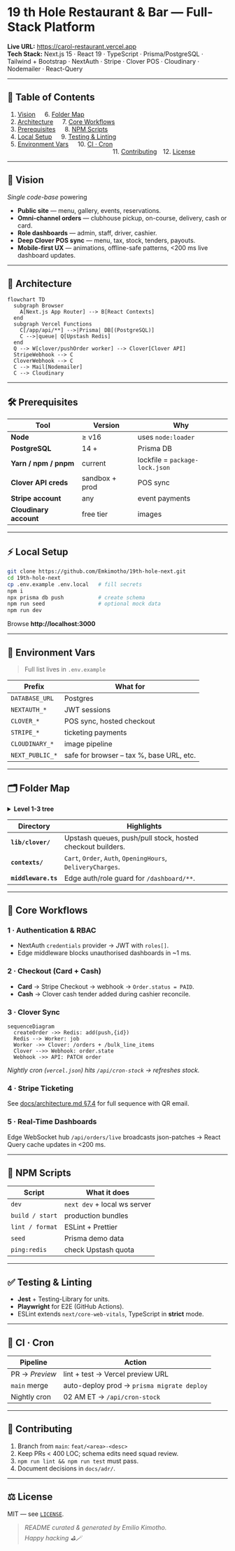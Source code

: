 # 19 th Hole Restaurant & Bar — Full-Stack Platform  
**Live URL:** <https://carol-restaurant.vercel.app>  
**Tech Stack:** Next.js 15 · React 19 · TypeScript · Prisma/PostgreSQL · Tailwind + Bootstrap · NextAuth · Stripe · Clover POS · Cloudinary · Nodemailer · React-Query

---

## 📑 Table of Contents
1. [Vision](#vision)  6. [Folder Map](#folder-map)  
2. [Architecture](#architecture)  7. [Core Workflows](#core-workflows)  
3. [Prerequisites](#prerequisites)  8. [NPM Scripts](#npm-scripts)  
4. [Local Setup](#local-setup)  9. [Testing & Linting](#testing--linting)  
5. [Environment Vars](#environment-vars)  10. [CI · Cron](#ci--cron)  
                11. [Contributing](#contributing) 12. [License](#license)

---

## 🥅 Vision<a id="vision"></a>
*Single code-base* powering  
* **Public site** — menu, gallery, events, reservations.  
* **Omni-channel orders** — clubhouse pickup, on-course, delivery, cash or card.  
* **Role dashboards** — admin, staff, driver, cashier.  
* **Deep Clover POS sync** — menu, tax, stock, tenders, payouts.  
* **Mobile-first UX** — animations, offline-safe patterns, <200 ms live dashboard updates.

---

## 🔭 Architecture<a id="architecture"></a>

```mermaid
flowchart TD
  subgraph Browser
    A[Next.js App Router] --> B[React Contexts]
  end
  subgraph Vercel Functions
    C[/app/api/**] -->|Prisma| DB[(PostgreSQL)]
    C -->|queue| Q[Upstash Redis]
  end
  Q --> W[clover/pushOrder worker] --> Clover[Clover API]
  StripeWebhook --> C
  CloverWebhook --> C
  C --> Mail[Nodemailer]
  C --> Cloudinary
```

---

## 🛠 Prerequisites<a id="prerequisites"></a>

| Tool | Version | Why |
| --- | --- | --- |
| **Node** | ≥ v16 | uses `node:loader` |
| **PostgreSQL** | 14 + | Prisma DB |
| **Yarn / npm / pnpm** | current | lockfile = `package-lock.json` |
| **Clover API creds** | sandbox + prod | POS sync |
| **Stripe account** | any | event payments |
| **Cloudinary account** | free tier | images |

---

## ⚡ Local Setup<a id="local-setup"></a>

```bash
git clone https://github.com/Emkimotho/19th-hole-next.git
cd 19th-hole-next
cp .env.example .env.local   # fill secrets
npm i
npx prisma db push           # create schema
npm run seed                 # optional mock data
npm run dev
```

Browse **http://localhost:3000**

---

## 🔑 Environment Vars<a id="environment-vars"></a>

> Full list lives in `.env.example`

| Prefix | What for |
| --- | --- |
| `DATABASE_URL` | Postgres |
| `NEXTAUTH_*` | JWT sessions |
| `CLOVER_*` | POS sync, hosted checkout |
| `STRIPE_*` | ticketing payments |
| `CLOUDINARY_*` | image pipeline |
| `NEXT_PUBLIC_*` | safe for browser – tax %, base URL, etc. |

---

## 🗂 Folder Map<a id="folder-map"></a>

<details>
<summary><strong>Level&nbsp;1-3 tree</strong></summary>

```text
.
├─ app/                # App Router pages, layouts, API routes
│  ├─ (dashboard)/     # role-gated areas
│  ├─ menu/            # public menu pages (ISR)
│  ├─ api/             # serverless REST & webhooks
│  └─ ...
├─ components/         # reusable UI (+ Storybook stories)
├─ contexts/           # React 19 global state providers
├─ lib/                # Integrations (clover, stripe, email, queues)
│  └─ clover/          # ⬑ full POS sync layer
├─ prisma/             # schema + migrations + seed
├─ public/             # static assets (hero.mp4, icons)
└─ scripts/            # one-off CLI helpers
```
</details>

| Directory | Highlights |
| ----------| -----------|
| **`lib/clover/`** | Upstash queues, push/pull stock, hosted checkout builders. |
| **`contexts/`**   | `Cart`, `Order`, `Auth`, `OpeningHours`, `DeliveryCharges`. |
| **`middleware.ts`** | Edge auth/role guard for `/dashboard/**`. |

---

## 🚦 Core Workflows<a id="core-workflows"></a>

### 1&nbsp;· Authentication & RBAC
* NextAuth `credentials` provider → JWT with `roles[]`.  
* Edge middleware blocks unauthorised dashboards in ~1 ms.

### 2&nbsp;· Checkout (Card + Cash)
* **Card** → Stripe Checkout → webhook → `Order.status = PAID`.  
* **Cash** → Clover cash tender added during cashier reconcile.

### 3&nbsp;· Clover Sync
```mermaid
sequenceDiagram
  createOrder ->> Redis: add(push,{id})
  Redis --> Worker: job
  Worker ->> Clover: /orders + /bulk_line_items
  Clover -->> Webhook: order.state
  Webhook ->> API: PATCH order
```

*Nightly cron (`vercel.json`) hits `/api/cron-stock` → refreshes stock.*

### 4&nbsp;· Stripe Ticketing
See [docs/architecture.md §7.4](#) for full sequence with QR email.

### 5&nbsp;· Real-Time Dashboards
Edge WebSocket hub `/api/orders/live` broadcasts json-patches → React Query cache updates in <200 ms.

---

## 📜 NPM Scripts<a id="npm-scripts"></a>

| Script | What it does |
| ------ | ------------ |
| `dev` | `next dev` + local ws server |
| `build / start` | production bundles |
| `lint / format` | ESLint + Prettier |
| `seed` | Prisma demo data |
| `ping:redis` | check Upstash quota |

---

## ✅ Testing & Linting<a id="testing--linting"></a>

* **Jest** + Testing-Library for units.  
* **Playwright** for E2E (GitHub Actions).  
* ESLint extends `next/core-web-vitals`, TypeScript in **strict** mode.

---

## 🚀 CI · Cron<a id="ci--cron"></a>

| Pipeline | Action |
| -------- | ------ |
| PR → *Preview* | lint + test → Vercel preview URL |
| `main` merge | auto-deploy prod → `prisma migrate deploy` |
| Nightly cron | 02 AM ET → `/api/cron-stock` |

---

## 🤝 Contributing<a id="contributing"></a>

1. Branch from `main`: `feat/<area>-<desc>`  
2. Keep PRs < 400 LOC; schema edits need squad review.  
3. `npm run lint && npm run test` must pass.  
4. Document decisions in `docs/adr/`.

---

## ⚖️ License<a id="license"></a>
MIT — see [`LICENSE`](LICENSE).

> *README curated & generated by Emilio Kimotho.*  
> _Happy hacking ⛳🪄_
